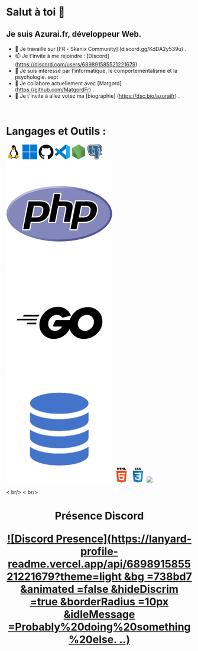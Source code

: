 # Salut à toi 👋
## Je suis Azurai.fr, développeur Web.

- 🔭 Je travaille sur [FR・Skanix Community] (discord.gg/KdDA2y539u) .
- 📫 Je t'invite à me rejoindre : [Discord] (https://discord.com/users/689891585521221679) .
- 👀 Je suis intéressé par l'informatique, le comportementalisme et la psychologie.
sept
- 💞️ Je collabore actuellement avec [Matgord] (https://github.com/MatgordFr) .
- 🔗 Je t'invite à allez votez ma [biographie] (https://dsc.bio/azuraifr) .

<br/>

# Langages et Outils :

<code><img height= "40" src="https://raw.githubusercontent.com/github/explore/80688e429a7d4ef2fca1e82350fe8e3517d3494d/topics/linux/linux.png"></code>
<code><img height= "40" src="https://raw.githubusercontent.com/github/explore/80688e429a7d4ef2fca1e82350fe8e3517d3494d/topics/windows/windows.png"></code>
<code><img height= "40" src="https://raw.githubusercontent.com/github/explore/78df643247d429f6cc873026c0622819ad797942/topics/github/github.png"></code>
<code><img height= "40" src="https://raw.githubusercontent.com/github/explore/80688e429a7d4ef2fca1e82350fe8e3517d3494d/topics/visual-studio-code/visual-studio-code.png"></code>
<code><img height= "40" src="https://raw.githubusercontent.com/github/explore/80688e429a7d4ef2fca1e82350fe8e3517d3494d/topics/nodejs/nodejs.png"></code> 
<code><img height= "40" src="https://raw.githubusercontent.com/github/explore/80688e429a7d4ef2fca1e82350fe8e3517d3494d/topics/postgresql/postgresql.png"></code>
<code><img hauteur= "40" src="https://raw.githubusercontent.com/github/explore/ccc16358ac4530c6a69b1b80c7223cd2744dea83/topics/php/php.png"></code>
<code><img hauteur= "40" src="https://raw.githubusercontent.com/github/explore/80688e429a7d4ef2fca1e82350fe8e3517d3494d/topics/go/go.png"></code>
<code><img hauteur= "40" src="https://raw.githubusercontent.com/github/explore/80688e429a7d4ef2fca1e82350fe8e3517d3494d/topics/sql/sql.png"></code>
<code><img height= "40" src="https://raw.githubusercontent.com/github/explore/80688e429a7d4ef2fca1e82350fe8e3517d3494d/topics/html/html.png"></code>
<code><img height= "40" src="https://raw.githubusercontent.com/github/explore/80688e429a7d4ef2fca1e82350fe8e3517d3494d/topics/css/css.png"></code>
<code><img height= "40" src="https://raw.githubusercontent.com/github/explore/80688e429a7d4ef2fca1e82350fe8e3517d3494d/topics/javascript/javascript.pn"></code>

< br/>
< br/>

<h1  align = "center">Présence Discord</ h1>

[![Discord Presence](https://lanyard-profile-readme.vercel.app/api/689891585521221679?theme=light &bg =738bd7 &animated =false &hideDiscrim =true &borderRadius =10px &idleMessage =Probably%20doing%20something%20else. ..)](https://discord.com/users/689891585521221679)
